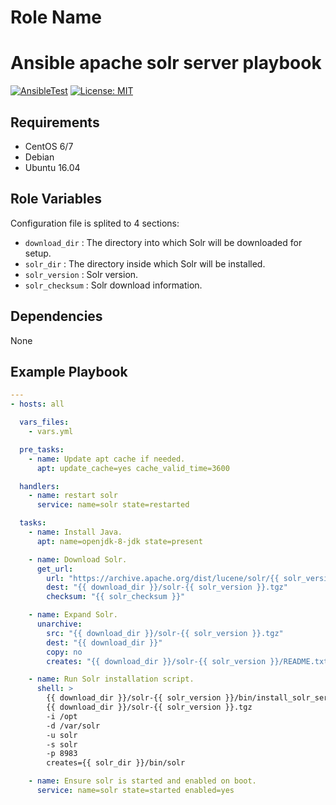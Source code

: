 Role Name
=========

# Ansible apache solr server playbook
[![AnsibleTest](https://github.com/spy86/ansible-apache-solr/actions/workflows/main.yml/badge.svg)](https://github.com/spy86/ansible-apache-solr/actions/workflows/main.yml) [![License: MIT](https://img.shields.io/badge/License-MIT-yellow.svg)](https://opensource.org/licenses/MIT)

Requirements
------------

 - CentOS 6/7
 - Debian 
 - Ubuntu 16.04

Role Variables
--------------

Configuration file is splited to 4 sections:

- `download_dir` : The directory into which Solr will be downloaded for setup.
- `solr_dir` : The directory inside which Solr will be installed.
- `solr_version` : Solr version.
- `solr_checksum` : Solr download information.

Dependencies
------------

None

Example Playbook
----------------
```YAML
---
- hosts: all

  vars_files:
    - vars.yml

  pre_tasks:
    - name: Update apt cache if needed.
      apt: update_cache=yes cache_valid_time=3600

  handlers:
    - name: restart solr
      service: name=solr state=restarted

  tasks:
    - name: Install Java.
      apt: name=openjdk-8-jdk state=present

    - name: Download Solr.
      get_url:
        url: "https://archive.apache.org/dist/lucene/solr/{{ solr_version }}/solr-{{ solr_version }}.tgz"
        dest: "{{ download_dir }}/solr-{{ solr_version }}.tgz"
        checksum: "{{ solr_checksum }}"

    - name: Expand Solr.
      unarchive:
        src: "{{ download_dir }}/solr-{{ solr_version }}.tgz"
        dest: "{{ download_dir }}"
        copy: no
        creates: "{{ download_dir }}/solr-{{ solr_version }}/README.txt"

    - name: Run Solr installation script.
      shell: >
        {{ download_dir }}/solr-{{ solr_version }}/bin/install_solr_service.sh
        {{ download_dir }}/solr-{{ solr_version }}.tgz
        -i /opt
        -d /var/solr
        -u solr
        -s solr
        -p 8983
        creates={{ solr_dir }}/bin/solr

    - name: Ensure solr is started and enabled on boot.
      service: name=solr state=started enabled=yes
```

